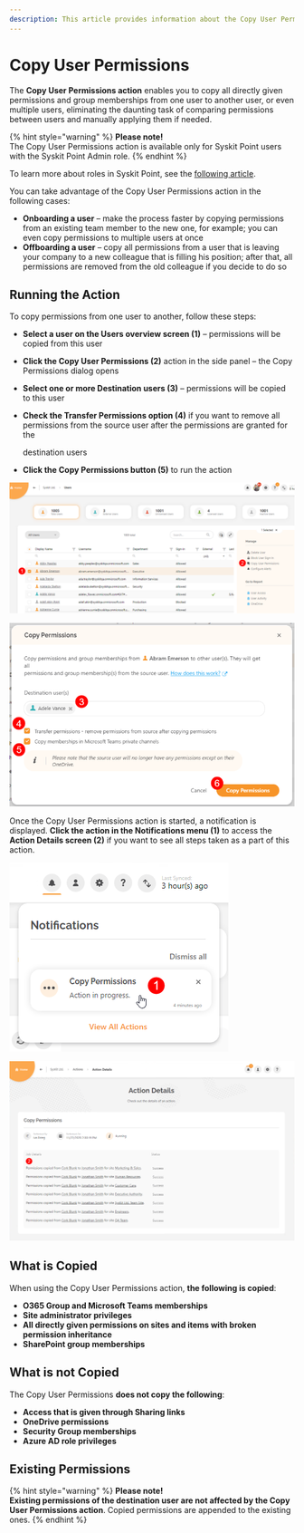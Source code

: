 ```yaml
---
description: This article provides information about the Copy User Permissions action.
---
```


# Copy User Permissions

The **Copy User Permissions action** enables you to copy all directly given permissions and group memberships from one user to another user, or even multiple users, eliminating the daunting task of comparing permissions between users and manually applying them if needed.

{% hint style="warning" %}
**Please note!**  
The Copy User Permissions action is available only for Syskit Point users with the Syskit Point Admin role.
{% endhint %}

To learn more about roles in Syskit Point, see the [following article](../configuration/enable-role-based-access.md).

You can take advantage of the Copy User Permissions action in the following cases:

* **Onboarding a user** – make the process faster by copying permissions from an existing team member to the new one, for example; you can even copy permissions to multiple users at once
* **Offboarding a user** – copy all permissions from a user that is leaving your company to a new colleague that is filling his position; after that, all permissions are removed from the old colleague if you decide to do so

## Running the Action

To copy permissions from one user to another, follow these steps:

* **Select a user on the Users overview screen \(1\)** – permissions will be copied from this user
* **Click the Copy User Permissions \(2\)** action in the side panel – the Copy Permissions dialog opens
* **Select one or more Destination users \(3\)** – permissions will be copied to this user
* **Check the Transfer Permissions option \(4\)** if you want to remove all permissions from the source user after the permissions are granted for the

  destination users

* **Click the Copy Permissions button \(5\)** to run the action

![Users Overview - Copy User Permissions](../.gitbook/assets/copy-user-permissions_users-overview.png)

![Copy User Permissions Dialog](../.gitbook/assets/copy-user-permissions_copy-permissions-dialog.png)

Once the Copy User Permissions action is started, a notification is displayed. **Click the action in the Notifications menu \(1\)** to access the **Action Details screen \(2\)** if you want to see all steps taken as a part of this action.

![Notifications Menu - Copy User Permissions](../.gitbook/assets/copy-user-permissions_copy-permissions-notification.png)

![Actions Details - Copy User Permissions steps](../.gitbook/assets/copy-user-permissions_action-details.png)

## What is Copied

When using the Copy User Permissions action, **the following is copied**:

* **O365 Group and Microsoft Teams memberships**
* **Site administrator privileges**
* **All directly given permissions on sites and items with broken permission inheritance**
* **SharePoint group memberships**

## What is not Copied

The Copy User Permissions **does not copy the following**:

* **Access that is given through Sharing links**
* **OneDrive permissions**
* **Security Group memberships**
* **Azure AD role privileges**

## Existing Permissions 

{% hint style="warning" %}
**Please note!**  
**Existing permissions of the destination user are not affected by the Copy User Permissions action**.
Copied permissions are appended to the existing ones.
{% endhint %}